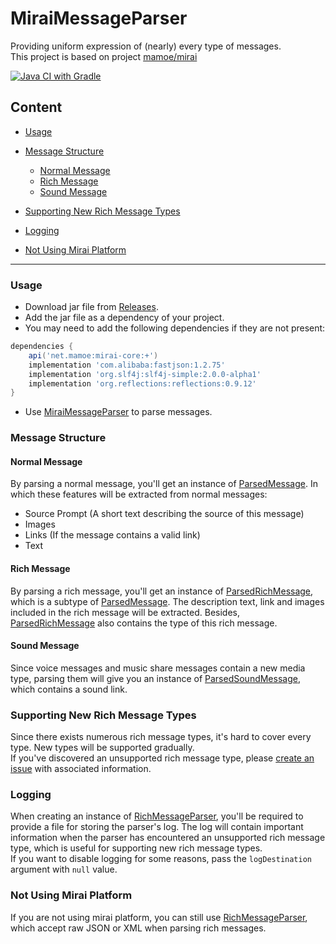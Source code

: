 # MiraiMessageParser
Providing uniform expression of (nearly) every type of messages.  
This project is based on project [mamoe/mirai](https://github.com/mamoe/mirai)    

[![Java CI with Gradle](https://github.com/Under-estimate/MiraiMessageParser/actions/workflows/gradle.yml/badge.svg)](https://github.com/Under-estimate/MiraiMessageParser/actions/workflows/gradle.yml)
## Content

- [Usage](#usage)
- [Message Structure](#message-structure)
  
    - [Normal Message](#normal-message)
    - [Rich Message](#rich-message)
    - [Sound Message](#sound-message)
- [Supporting New Rich Message Types](#supporting-new-rich-message-types)
- [Logging](#logging)
- [Not Using Mirai Platform](#not-using-mirai-platform)

---
### Usage
- Download jar file from [Releases](https://github.com/Under-estimate/MiraiRichMessageParser/releases).  
- Add the jar file as a dependency of your project.
- You may need to add the following dependencies if they are not present:
```groovy
dependencies {
    api('net.mamoe:mirai-core:+')
    implementation 'com.alibaba:fastjson:1.2.75'
    implementation 'org.slf4j:slf4j-simple:2.0.0-alpha1'
    implementation 'org.reflections:reflections:0.9.12'
}
```
- Use [MiraiMessageParser](https://github.com/Under-estimate/MiraiRichMessageParser/tree/main/src/main/java/org/zrnq/MiraiMessageParser.java) to parse messages.   

### Message Structure

#### Normal Message
By parsing a normal message, you'll get an instance of [ParsedMessage](https://github.com/Under-estimate/MiraiRichMessageParser/tree/main/src/main/java/org/zrnq/ParsedMessage.java). In which these features will be extracted from normal messages:

- Source Prompt (A short text describing the source of this message)
- Images
- Links (If the message contains a valid link)
- Text

#### Rich Message
By parsing a rich message, you'll get an instance of [ParsedRichMessage](https://github.com/Under-estimate/MiraiRichMessageParser/tree/main/src/main/java/org/zrnq/ParsedRichMessage.java), which is a subtype of [ParsedMessage](https://github.com/Under-estimate/MiraiRichMessageParser/tree/main/src/main/java/org/zrnq/ParsedMessage.java). The description text, link and images included in the rich message will be extracted. Besides, [ParsedRichMessage](https://github.com/Under-estimate/MiraiRichMessageParser/tree/main/src/main/java/org/zrnq/ParsedRichMessage.java) also contains the type of this rich message.

#### Sound Message
Since voice messages and music share messages contain a new media type, parsing them will give you an instance of [ParsedSoundMessage](https://github.com/Under-estimate/MiraiRichMessageParser/tree/main/src/main/java/org/zrnq/ParsedSoundMessage.java), which contains a sound link.

### Supporting New Rich Message Types
Since there exists numerous rich message types, it's hard to cover every type. New types will be supported gradually.  
If you've discovered an unsupported rich message type, please [create an issue](https://github.com/Under-estimate/MiraiRichMessageParser/issues/new/choose) with associated information.  

### Logging
When creating an instance of [RichMessageParser](https://github.com/Under-estimate/MiraiRichMessageParser/tree/main/src/main/java/org/zrnq/RichMessageParser.java), you'll be required to provide a file for storing the parser's log. The log will contain important information when the parser has encountered an unsupported rich message type, which is useful for supporting new rich message types.  
If you want to disable logging for some reasons, pass the `logDestination` argument with `null` value.

### Not Using Mirai Platform
If you are not using mirai platform, you can still use [RichMessageParser](https://github.com/Under-estimate/MiraiRichMessageParser/tree/main/src/main/java/org/zrnq/RichMessageParser.java), which accept raw JSON or XML when parsing rich messages.
